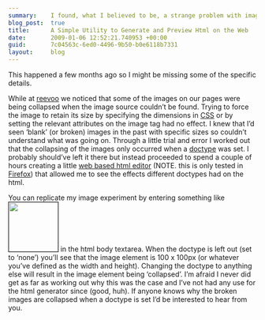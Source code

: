 ```yaml
---
summary:    I found, what I believed to be, a strange problem with images that had explicit width and heights set.  I created a little utility that allowed me to dig into the problem.
blog_post:  true
title:      A Simple Utility to Generate and Preview Html on the Web
date:       2009-01-06 12:52:21.740953 +00:00
guid:       7c04563c-6ed0-4496-9b50-b0e6118b7331
layout:     blog
---
```


This happened a few months ago so I might be missing some of the
specific details.

While at [reevoo](http://www.reevoo.com) we noticed that some of the
images on our pages were being collapsed when the image source couldn’t
be found. Trying to force the image to retain its size by specifying the
dimensions in [CSS](http://en.wikipedia.org/wiki/Cascading_Style_Sheets)
or by setting the relevant attributes on the image tag had no effect. I
knew that I’d seen ‘blank’ (or broken) images in the past with specific
sizes so couldn’t understand what was going on. Through a little trial
and error I worked out that the collapsing of the images only occurred
when a [doctype](http://en.wikipedia.org/wiki/Document_Type_Declaration)
was set. I probably should’ve left it there but instead proceeded to
spend a couple of hours creating a little [web based html
editor](/utilities/html-generator) (NOTE. this is only tested in
[Firefox](http://www.mozilla.com/en-US/firefox/)) that allowed me to see
the effects different doctypes had on the html.

You can replicate my image experiment by entering something like
<code><img src="" width="100px" height="100px" border="1px"></code> in
the html body textarea. When the doctype is left out (set to ‘none’)
you’ll see that the image element is 100 x 100px (or whatever you’ve
defined as the width and height). Changing the doctype to anything else
will result in the image element being ‘collapsed’. I’m afraid I never
did get as far as working out why this was the case and I’ve not had any
use for the html generator since (good, huh). If anyone knows why the
broken images are collapsed when a doctype is set I’d be interested to
hear from you.
